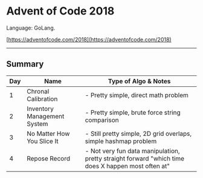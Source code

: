 # Advent of Code 2018
Language: GoLang.

[https://adventofcode.com/2018](https://adventofcode.com/2018)

---
## Summary
Day | Name | Type of Algo & Notes
--- | --- | ---
1 | Chronal Calibration | - Pretty simple, direct math problem
2 | Inventory Management System | - Pretty simple, brute force string comparison
3 | No Matter How You Slice It | - Still pretty simple, 2D grid overlaps, simple hashmap problem
4 | Repose Record | - Not very fun data manipulation, pretty straight forward "which time does X happen most often at"
